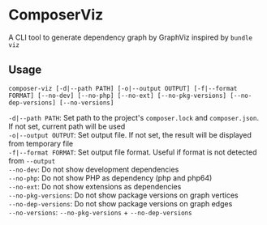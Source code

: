 # ComposerViz

A CLI tool to generate dependency graph by GraphViz inspired by `bundle viz`

## Usage

```
composer-viz [-d|--path PATH] [-o|--output OUTPUT] [-f|--format FORMAT] [--no-dev] [--no-php] [--no-ext] [--no-pkg-versions] [--no-dep-versions] [--no-versions]
```

`-d|--path PATH`: Set path to the project's `composer.lock` and `composer.json`. If not set, current path will be used  
`-o|--output OUTPUT`: Set output file. If not set, the result will be displayed from temporary file  
`-f|--format FORMAT`: Set output file format. Useful if format is not detected from `--output`  
`--no-dev`: Do not show development dependencies  
`--no-php`: Do not show PHP as dependency (php and php64)  
`--no-ext`: Do not show extensions as dependencies  
`--no-pkg-versions`: Do not show package versions on graph vertices  
`--no-dep-versions`: Do not show package versions on graph edges  
`--no-versions`: `--no-pkg-versions` + `--no-dep-versions`
